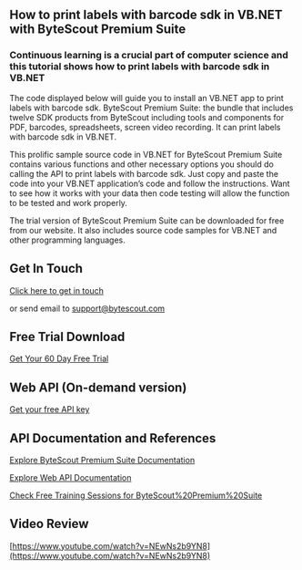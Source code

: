 ## How to print labels with barcode sdk in VB.NET with ByteScout Premium Suite

### Continuous learning is a crucial part of computer science and this tutorial shows how to print labels with barcode sdk in VB.NET

The code displayed below will guide you to install an VB.NET app to print labels with barcode sdk. ByteScout Premium Suite: the bundle that includes twelve SDK products from ByteScout including tools and components for PDF, barcodes, spreadsheets, screen video recording. It can print labels with barcode sdk in VB.NET.

This prolific sample source code in VB.NET for ByteScout Premium Suite contains various functions and other necessary options you should do calling the API to print labels with barcode sdk. Just copy and paste the code into your VB.NET application’s code and follow the instructions. Want to see how it works with your data then code testing will allow the function to be tested and work properly.

The trial version of ByteScout Premium Suite can be downloaded for free from our website. It also includes source code samples for VB.NET and other programming languages.

## Get In Touch

[Click here to get in touch](https://bytescout.zendesk.com/hc/en-us/requests/new?subject=ByteScout%20Premium%20Suite%20Question)

or send email to [support@bytescout.com](mailto:support@bytescout.com?subject=ByteScout%20Premium%20Suite%20Question) 

## Free Trial Download

[Get Your 60 Day Free Trial](https://bytescout.com/download/web-installer?utm_source=github-readme)

## Web API (On-demand version)

[Get your free API key](https://pdf.co/documentation/api?utm_source=github-readme)

## API Documentation and References

[Explore ByteScout Premium Suite Documentation](https://bytescout.com/documentation/index.html?utm_source=github-readme)

[Explore Web API Documentation](https://pdf.co/documentation/api?utm_source=github-readme)

[Check Free Training Sessions for ByteScout%20Premium%20Suite](https://academy.bytescout.com/)

## Video Review

[https://www.youtube.com/watch?v=NEwNs2b9YN8](https://www.youtube.com/watch?v=NEwNs2b9YN8)